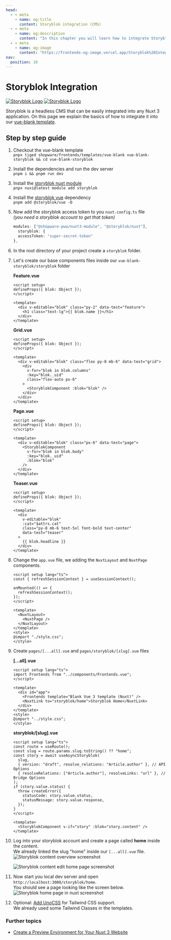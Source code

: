 ```yaml
---
head:
  - - meta
    - name: og:title
      content: Storyblok integration (CMS)
  - - meta
    - name: og:description
      content: "In this chapter you will learn how to integrate Storyblok (CMS)."
  - - meta
    - name: og:image
      content: "https://frontends-og-image.vercel.app/Storyblok%20Integration.png?fontSize=120px"
nav:
  position: 10
---
```


# Storyblok Integration

[<img src="../../../.assets/cms-icons/storyblok.light.svg" alt="Storyblok Logo" class="mb-8 h-20 hidden dark:block" />](https://www.storyblok.com/docs/guide/introduction)
[<img src="../../../.assets/cms-icons/storyblok.dark.svg" alt="Storyblok Logo" class="mb-8 h-20 block dark:hidden" />](https://www.storyblok.com/docs/guide/introduction)

Storyblok is a headless CMS that can be easily integrated into any Nuxt 3 application.
On this page we explain the basics of how to integrate it into our [vue-blank template](/getting-started/templates/blank-template.html).

## Step by step guide

1. Checkout the vue-blank template  
   `pnpx tiged shopware/frontends/templates/vue-blank vue-blank-storyblok && cd vue-blank-storyblok`
2. Install the dependencies and run the dev server  
   `pnpm i && pnpm run dev`
3. Install the [storyblok nuxt module](https://nuxt.com/modules/storyblok)  
   `pnpx nuxi@latest module add storyblok`
4. Install the [storyblok vue](https://github.com/storyblok/storyblok-vue) dependency  
   `pnpm add @storyblok/vue -D`
5. Now add the storyblok access token to you `nuxt.config.ts` file  
   _(you need a storyblok account to get that token)_
   ```ts
   modules: ["@shopware-pwa/nuxt3-module", "@storyblok/nuxt"],
     storyblok: {
     accessToken: "super-secret-token"
   },
   ```
6. In the root directory of your project create a `storyblok` folder.
7. Let's create our base components files inside our `vue-blank-storyblok/storyblok` folder

   **Feature.vue**

   ```vue
   <script setup>
   defineProps({ blok: Object });
   </script>

   <template>
     <div v-editable="blok" class="py-2" data-test="feature">
       <h1 class="text-lg">{{ blok.name }}</h1>
     </div>
   </template>
   ```

   **Grid.vue**

   ```vue
   <script setup>
   defineProps({ blok: Object });
   </script>

   <template>
     <div v-editable="blok" class="flex py-8 mb-6" data-test="grid">
       <div
         v-for="blok in blok.columns"
         :key="blok._uid"
         class="flex-auto px-6"
       >
         <StoryblokComponent :blok="blok" />
       </div>
     </div>
   </template>
   ```

   **Page.vue**

   ```vue
   <script setup>
   defineProps({ blok: Object });
   </script>

   <template>
     <div v-editable="blok" class="px-6" data-test="page">
       <StoryblokComponent
         v-for="blok in blok.body"
         :key="blok._uid"
         :blok="blok"
       />
     </div>
   </template>
   ```

   **Teaser.vue**

   ```vue
   <script setup>
   defineProps({ blok: Object });
   </script>

   <template>
     <div
       v-editable="blok"
       :cat="$attrs.cat"
       class="py-8 mb-6 text-5xl font-bold text-center"
       data-test="teaser"
     >
       {{ blok.headline }}
     </div>
   </template>
   ```

8. Change the `app.vue` file, we adding the `NuxtLayout` and `NuxtPage` components.

   ```vue
   <script setup lang="ts">
   const { refreshSessionContext } = useSessionContext();

   onMounted(() => {
     refreshSessionContext();
   });
   </script>

   <template>
     <NuxtLayout>
       <NuxtPage />
     </NuxtLayout>
   </template>
   <style>
   @import "./style.css";
   </style>
   ```

9. Create `pages/[...all].vue` and `pages/storyblok/[slug].vue` files

   **[...all].vue**

   ```vue
   <script setup lang="ts">
   import Frontends from "../components/Frontends.vue";
   </script>

   <template>
     <div id="app">
       <Frontends template="Blank Vue 3 template (Nuxt)" />
       <NuxtLink to="storyblok/home">Storyblok Home</NuxtLink>
     </div>
   </template>
   <style>
   @import "../style.css";
   </style>
   ```

   **storyblok/[slug].vue**

   ```vue
   <script setup lang="ts">
   const route = useRoute();
   const slug = route.params.slug.toString() ?? "home";
   const story = await useAsyncStoryblok(
     slug,
     { version: "draft", resolve_relations: "Article.author" }, // API Options
     { resolveRelations: ["Article.author"], resolveLinks: "url" }, // Bridge Options
   );
   if (story.value.status) {
     throw createError({
       statusCode: story.value.status,
       statusMessage: story.value.response,
     });
   }
   </script>

   <template>
     <StoryblokComponent v-if="story" :blok="story.content" />
   </template>
   ```

10. Log into your storyblok account and create a page called **home** inside the content.  
    We already linked the slug "home" inside our `[...all].vue` file.
    <img src="../../../.assets/integrations/storyblok/storyblok-content-overview.png" alt="Storyblok content overview screenshot" class="border-1px border-#eeeeee rounded-md shadow-md my-8 hover:shadow-2xl hover:scale-105 transition duration-200" />

    <img src="../../../.assets/integrations/storyblok/storyblok-content-edit-home-page.png" alt="Storyblok content edit home page screenshot" class="border-1px border-#eeeeee rounded-md shadow-md my-8 hover:shadow-2xl hover:scale-105 transition duration-200" />

11. Now start you local dev server and open `http://localhost:3000/storyblok/home`.  
    You should see a page looking like the screen below.
    <img src="../../../.assets/integrations/storyblok/storyblok-home-page-in-nuxt.png" alt="Storyblok  home page in nuxt screenshot" class="border-1px border-#eeeeee rounded-md shadow-md my-8 hover:shadow-2xl hover:scale-105 transition duration-200" />

12. Optional: [Add UnoCSS](https://unocss.dev/integrations/nuxt) for Tailwind CSS support.  
    We already used some Tailwind Classes in the templates.

### Further topics

- [Create a Preview Environment for Your Nuxt 3 Website](https://www.storyblok.com/tp/create-a-preview-environment-for-your-nuxt-3-website)
